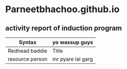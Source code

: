 # Parneetbhachoo.github.io
## activity report of induction program 
| Syntax | yo wassup guys |
| ----------- | ----------- |
| Redhead baddie | Title |
| resource person | mr pyare lal garg|
